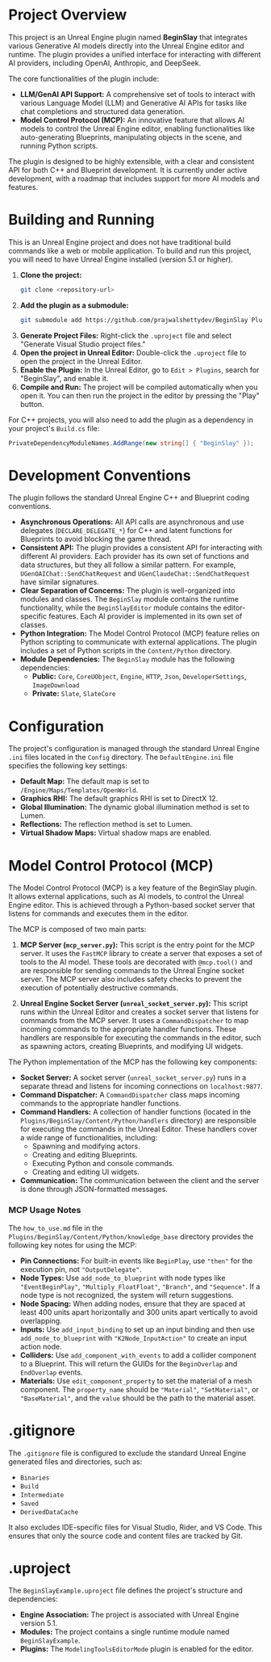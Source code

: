 # Project Overview

This project is an Unreal Engine plugin named **BeginSlay** that integrates various Generative AI models directly into the Unreal Engine editor and runtime. The plugin provides a unified interface for interacting with different AI providers, including OpenAI, Anthropic, and DeepSeek.

The core functionalities of the plugin include:

*   **LLM/GenAI API Support:** A comprehensive set of tools to interact with various Language Model (LLM) and Generative AI APIs for tasks like chat completions and structured data generation.
*   **Model Control Protocol (MCP):** An innovative feature that allows AI models to control the Unreal Engine editor, enabling functionalities like auto-generating Blueprints, manipulating objects in the scene, and running Python scripts.

The plugin is designed to be highly extensible, with a clear and consistent API for both C++ and Blueprint development. It is currently under active development, with a roadmap that includes support for more AI models and features.

# Building and Running

This is an Unreal Engine project and does not have traditional build commands like a web or mobile application. To build and run this project, you will need to have Unreal Engine installed (version 5.1 or higher).

1.  **Clone the project:**
    ```bash
    git clone <repository-url>
    ```
2.  **Add the plugin as a submodule:**
    ```bash
    git submodule add https://github.com/prajwalshettydev/BeginSlay Plugins/BeginSlay
    ```
3.  **Generate Project Files:**
    Right-click the `.uproject` file and select "Generate Visual Studio project files."
4.  **Open the project in Unreal Editor:**
    Double-click the `.uproject` file to open the project in the Unreal Editor.
5.  **Enable the Plugin:**
    In the Unreal Editor, go to `Edit > Plugins`, search for "BeginSlay", and enable it.
6.  **Compile and Run:**
    The project will be compiled automatically when you open it. You can then run the project in the editor by pressing the "Play" button.

For C++ projects, you will also need to add the plugin as a dependency in your project's `Build.cs` file:

```csharp
PrivateDependencyModuleNames.AddRange(new string[] { "BeginSlay" });
```

# Development Conventions

The plugin follows the standard Unreal Engine C++ and Blueprint coding conventions.

*   **Asynchronous Operations:** All API calls are asynchronous and use delegates (`DECLARE_DELEGATE_*`) for C++ and latent functions for Blueprints to avoid blocking the game thread.
*   **Consistent API:** The plugin provides a consistent API for interacting with different AI providers. Each provider has its own set of functions and data structures, but they all follow a similar pattern. For example, `UGenOAIChat::SendChatRequest` and `UGenClaudeChat::SendChatRequest` have similar signatures.
*   **Clear Separation of Concerns:** The plugin is well-organized into modules and classes. The `BeginSlay` module contains the runtime functionality, while the `BeginSlayEditor` module contains the editor-specific features. Each AI provider is implemented in its own set of classes.
*   **Python Integration:** The Model Control Protocol (MCP) feature relies on Python scripting to communicate with external applications. The plugin includes a set of Python scripts in the `Content/Python` directory.
*   **Module Dependencies:** The `BeginSlay` module has the following dependencies:
    *   **Public:** `Core`, `CoreUObject`, `Engine`, `HTTP`, `Json`, `DeveloperSettings`, `ImageDownload`
    *   **Private:** `Slate`, `SlateCore`

# Configuration

The project's configuration is managed through the standard Unreal Engine `.ini` files located in the `Config` directory. The `DefaultEngine.ini` file specifies the following key settings:

*   **Default Map:** The default map is set to `/Engine/Maps/Templates/OpenWorld`.
*   **Graphics RHI:** The default graphics RHI is set to DirectX 12.
*   **Global Illumination:** The dynamic global illumination method is set to Lumen.
*   **Reflections:** The reflection method is set to Lumen.
*   **Virtual Shadow Maps:** Virtual shadow maps are enabled.

# Model Control Protocol (MCP)

The Model Control Protocol (MCP) is a key feature of the BeginSlay plugin. It allows external applications, such as AI models, to control the Unreal Engine editor. This is achieved through a Python-based socket server that listens for commands and executes them in the editor.

The MCP is composed of two main parts:

1.  **MCP Server (`mcp_server.py`):** This script is the entry point for the MCP server. It uses the `FastMCP` library to create a server that exposes a set of tools to the AI model. These tools are decorated with `@mcp.tool()` and are responsible for sending commands to the Unreal Engine socket server. The MCP server also includes safety checks to prevent the execution of potentially destructive commands.

2.  **Unreal Engine Socket Server (`unreal_socket_server.py`):** This script runs within the Unreal Editor and creates a socket server that listens for commands from the MCP server. It uses a `CommandDispatcher` to map incoming commands to the appropriate handler functions. These handlers are responsible for executing the commands in the editor, such as spawning actors, creating Blueprints, and modifying UI widgets.

The Python implementation of the MCP has the following key components:

*   **Socket Server:** A socket server (`unreal_socket_server.py`) runs in a separate thread and listens for incoming connections on `localhost:9877`.
*   **Command Dispatcher:** A `CommandDispatcher` class maps incoming commands to the appropriate handler functions.
*   **Command Handlers:** A collection of handler functions (located in the `Plugins/BeginSlay/Content/Python/handlers` directory) are responsible for executing the commands in the Unreal Editor. These handlers cover a wide range of functionalities, including:
    *   Spawning and modifying actors.
    *   Creating and editing Blueprints.
    *   Executing Python and console commands.
    *   Creating and editing UI widgets.
*   **Communication:** The communication between the client and the server is done through JSON-formatted messages.

### MCP Usage Notes

The `how_to_use.md` file in the `Plugins/BeginSlay/Content/Python/knowledge_base` directory provides the following key notes for using the MCP:

*   **Pin Connections:** For built-in events like `BeginPlay`, use `"then"` for the execution pin, not `"OutputDelegate"`.
*   **Node Types:** Use `add_node_to_blueprint` with node types like `"EventBeginPlay"`, `"Multiply_FloatFloat"`, `"Branch"`, and `"Sequence"`. If a node type is not recognized, the system will return suggestions.
*   **Node Spacing:** When adding nodes, ensure that they are spaced at least 400 units apart horizontally and 300 units apart vertically to avoid overlapping.
*   **Inputs:** Use `add_input_binding` to set up an input binding and then use `add_node_to_blueprint` with `"K2Node_InputAction"` to create an input action node.
*   **Colliders:** Use `add_component_with_events` to add a collider component to a Blueprint. This will return the GUIDs for the `BeginOverlap` and `EndOverlap` events.
*   **Materials:** Use `edit_component_property` to set the material of a mesh component. The `property_name` should be `"Material"`, `"SetMaterial"`, or `"BaseMaterial"`, and the `value` should be the path to the material asset.

# .gitignore

The `.gitignore` file is configured to exclude the standard Unreal Engine generated files and directories, such as:

*   `Binaries`
*   `Build`
*   `Intermediate`
*   `Saved`
*   `DerivedDataCache`

It also excludes IDE-specific files for Visual Studio, Rider, and VS Code. This ensures that only the source code and content files are tracked by Git.

# .uproject

The `BeginSlayExample.uproject` file defines the project's structure and dependencies:

*   **Engine Association:** The project is associated with Unreal Engine version 5.1.
*   **Modules:** The project contains a single runtime module named `BeginSlayExample`.
*   **Plugins:** The `ModelingToolsEditorMode` plugin is enabled for the editor.
